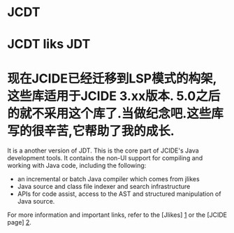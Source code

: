 # JCDT
JCDT  liks  JDT
========
现在JCIDE已经迁移到LSP模式的构架,这些库适用于JCIDE 3.xx版本. 5.0之后的就不采用这个库了.当做纪念吧.这些库写的很辛苦,它帮助了我的成长.
========
It is a another version of JDT.
This is the core part of JCIDE's Java development tools. It contains the non-UI support for compiling and working with Java code, including the following:

* an incremental or batch Java compiler which comes from jlikes
* Java source and class file indexer and search infrastructure
* APIs for code assist, access to the AST and structured manipulation of Java source.

For more information and important links, refer to the [Jlikes] [1] or the [JCIDE page] [2].


[1]: http://jikes.sourceforge.net/
[2]: https://www.javacardos.com/javacardforum/viewforum.php?f=3
